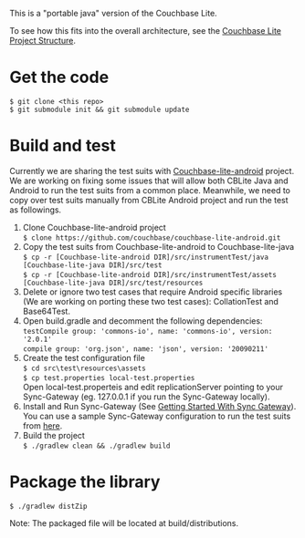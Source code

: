 This is a "portable java" version of the Couchbase Lite.  

To see how this fits into the overall architecture, see the [Couchbase Lite Project Structure](https://github.com/couchbase/couchbase-lite-android/wiki/Project-structure).


# Get the code
```
$ git clone <this repo>
$ git submodule init && git submodule update
```

# Build and test

Currently we are sharing the test suits with [Couchbase-lite-android](https://github.com/couchbase/couchbase-lite-android.git) project. We are working on fixing some issues that will allow both CBLite Java and Android to run the test suits from a common place. Meanwhile, we need to copy over test suits manually from CBLite Android project and run the test as followings.

1. Clone Couchbase-lite-android project<br>`$ clone https://github.com/couchbase/couchbase-lite-android.git`
2. Copy the test suits from Couchbase-lite-android to Couchbase-lite-java<br>`$ cp -r [Couchbase-lite-android DIR]/src/instrumentTest/java [Couchbase-lite-java DIR]/src/test`<br>`$ cp -r [Couchbase-lite-android DIR]/src/instrumentTest/assets [Couchbase-lite-java DIR]/src/test/resources`
3. Delete or ignore two test cases that require Android specific libraries (We are working on porting these two test cases): CollationTest and Base64Test.
4. Open build.gradle and decomment the following dependencies:<br>`testCompile group: 'commons-io', name: 'commons-io', version: '2.0.1'`<br>`compile group: 'org.json', name: 'json', version: '20090211'`
5. Create the test configuration file<br>`$ cd src\test\resources\assets`<br>`$ cp test.properties local-test.properties`<br>Open local-test.properteis and edit replicationServer pointing to your Sync-Gateway (eg. 127.0.0.1 if you run the Sync-Gateway locally).
6. Install and Run Sync-Gateway (See [Getting Started With Sync Gateway](http://docs.couchbase.com/sync-gateway/)).<br>You can use a sample Sync-Gateway configuration to run the test suits from [here](https://friendpaste.com/5Xkuwge1Qx1D6DoIdFiQfc).
7. Build the project<br>`$ ./gradlew clean && ./gradlew build`

# Package the library

```
$ ./gradlew distZip
```
Note: The packaged file will be located at build/distributions.



